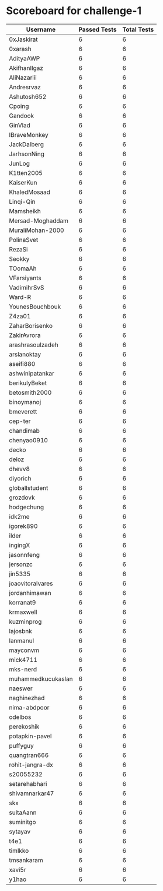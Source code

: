 # Scoreboard for challenge-1
| Username   | Passed Tests | Total Tests |
|------------|--------------|-------------|
| 0xJaskirat | 6 | 6 |
| 0xarash | 6 | 6 |
| AdityaAWP | 6 | 6 |
| AkifhanIlgaz | 6 | 6 |
| AliNazariii | 6 | 6 |
| Andresrvaz | 6 | 6 |
| Ashutosh652 | 6 | 6 |
| Cpoing | 6 | 6 |
| Gandook | 6 | 6 |
| GinVlad | 6 | 6 |
| IBraveMonkey | 6 | 6 |
| JackDalberg | 6 | 6 |
| JarhsonNing | 6 | 6 |
| JunLog | 6 | 6 |
| K1tten2005 | 6 | 6 |
| KaiserKun | 6 | 6 |
| KhaledMosaad | 6 | 6 |
| Linqi-Qin | 6 | 6 |
| Mamsheikh | 6 | 6 |
| Mersad-Moghaddam | 6 | 6 |
| MuraliMohan-2000 | 6 | 6 |
| PolinaSvet | 6 | 6 |
| RezaSi | 6 | 6 |
| Seokky | 6 | 6 |
| TOomaAh | 6 | 6 |
| VFarsiyants | 6 | 6 |
| VadimihrSvS | 6 | 6 |
| Ward-R | 6 | 6 |
| YounesBouchbouk | 6 | 6 |
| Z4za01 | 6 | 6 |
| ZaharBorisenko | 6 | 6 |
| ZakirAvrora | 6 | 6 |
| arashrasoulzadeh | 6 | 6 |
| arslanoktay | 6 | 6 |
| aseifi880 | 6 | 6 |
| ashwinipatankar | 6 | 6 |
| berikulyBeket | 6 | 6 |
| betosmith2000 | 6 | 6 |
| binoymanoj | 6 | 6 |
| bmeverett | 6 | 6 |
| cep-ter | 6 | 6 |
| chandimab | 6 | 6 |
| chenyao0910 | 6 | 6 |
| decko | 6 | 6 |
| deloz | 6 | 6 |
| dhevv8 | 6 | 6 |
| diyorich | 6 | 6 |
| globallstudent | 6 | 6 |
| grozdovk | 6 | 6 |
| hodgechung | 6 | 6 |
| idk2me | 6 | 6 |
| igorek890 | 6 | 6 |
| ilder | 6 | 6 |
| ingingX | 6 | 6 |
| jasonnfeng | 6 | 6 |
| jersonzc | 6 | 6 |
| jin5335 | 6 | 6 |
| joaovitoralvares | 6 | 6 |
| jordanhimawan | 6 | 6 |
| korranat9 | 6 | 6 |
| krmaxwell | 6 | 6 |
| kuzminprog | 6 | 6 |
| lajosbnk | 6 | 6 |
| lanmanul | 6 | 6 |
| mayconvm | 6 | 6 |
| mick4711 | 6 | 6 |
| mks-nerd | 6 | 6 |
| muhammedkucukaslan | 6 | 6 |
| naeswer | 6 | 6 |
| naghinezhad | 6 | 6 |
| nima-abdpoor | 6 | 6 |
| odelbos | 6 | 6 |
| perekoshik | 6 | 6 |
| potapkin-pavel | 6 | 6 |
| puffyguy | 6 | 6 |
| quangtran666 | 6 | 6 |
| rohit-jangra-dx | 6 | 6 |
| s20055232 | 6 | 6 |
| setarehabhari | 6 | 6 |
| shivamnarkar47 | 6 | 6 |
| skx | 6 | 6 |
| sultaAann | 6 | 6 |
| suminitgo | 6 | 6 |
| sytayav | 6 | 6 |
| t4e1 | 6 | 6 |
| timlkko | 6 | 6 |
| tmsankaram | 6 | 6 |
| xavi5r | 6 | 6 |
| y1hao | 6 | 6 |
